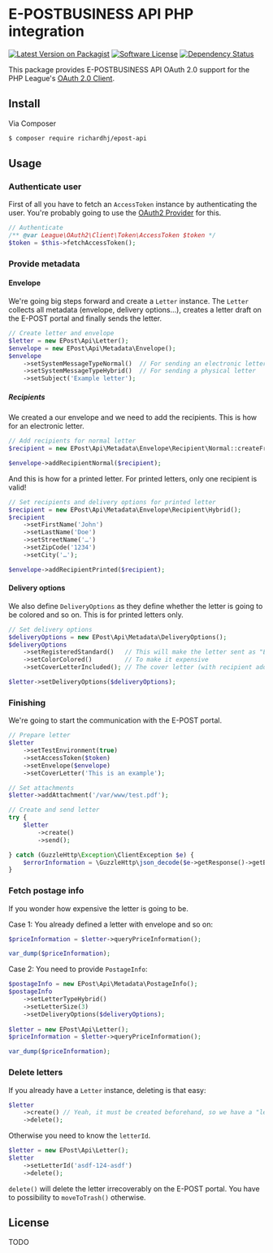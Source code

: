 # E-POSTBUSINESS API PHP integration

[![Latest Version on Packagist][ico-version]][link-packagist]
[![Software License][ico-license]]()
[![Dependency Status][ico-dependencies]][link-dependencies]

This package provides E-POSTBUSINESS API OAuth 2.0 support for the PHP League's [OAuth 2.0 Client](https://github.com/thephpleague/oauth2-client).

## Install

Via Composer

``` bash
$ composer require richardhj/epost-api
```

## Usage

### Authenticate user

First of all you have to fetch an `AccessToken` instance by authenticating the user. You're probably going to use the [OAuth2 Provider](https://github.com/richardhj/oauth2-epost) for this.

```php
// Authenticate
/** @var League\OAuth2\Client\Token\AccessToken $token */
$token = $this->fetchAccessToken();
```

### Provide metadata
#### Envelope

We're going big steps forward and create a `Letter` instance. The `Letter` collects all metadata (envelope, delivery options…), creates a letter draft on the E-POST portal and finally sends the letter.

```php
// Create letter and envelope
$letter = new EPost\Api\Letter();
$envelope = new EPost\Api\Metadata\Envelope();
$envelope
    ->setSystemMessageTypeNormal()  // For sending an electronic letter *OR*
    ->setSystemMessageTypeHybrid()  // For sending a physical letter
    ->setSubject('Example letter');
```

##### Recipients
We created a our envelope and we need to add the recipients. This is how for an electronic letter.

```php
// Add recipients for normal letter
$recipient = new EPost\Api\Metadata\Envelope\Recipient\Normal::createFromFriendlyEmail('John Doe <doe@example.com>');

$envelope->addRecipientNormal($recipient);
```

And this is how for a printed letter. For printed letters, only one recipient is valid!

```php
// Set recipients and delivery options for printed letter
$recipient = new EPost\Api\Metadata\Envelope\Recipient\Hybrid();
$recipient
    ->setFirstName('John')
    ->setLastName('Doe')
    ->setStreetName('…')
    ->setZipCode('1234')
    ->setCity('…');

$envelope->addRecipientPrinted($recipient);
```

#### Delivery options
We also define `DeliveryOptions` as they define whether the letter is going to be colored and so on. This is for printed letters only.

```php
// Set delivery options
$deliveryOptions = new EPost\Api\Metadata\DeliveryOptions();
$deliveryOptions
    ->setRegisteredStandard()   // This will make the letter sent as "Einschreiben ohne Optionen"
    ->setColorColored()         // To make it expensive
    ->setCoverLetterIncluded(); // The cover letter (with recipient address block) is included in the attachments

$letter->setDeliveryOptions($deliveryOptions);
```

### Finishing

We're going to start the communication with the E-POST portal.

```php
// Prepare letter
$letter
    ->setTestEnvironment(true)
    ->setAccessToken($token)
    ->setEnvelope($envelope)
    ->setCoverLetter('This is an example');

// Set attachments
$letter->addAttachment('/var/www/test.pdf');

// Create and send letter
try {
    $letter
        ->create()
        ->send();

} catch (GuzzleHttp\Exception\ClientException $e) {
    $errorInformation = \GuzzleHttp\json_decode($e->getResponse()->getBody());
}
```

### Fetch postage info

If you wonder how expensive the letter is going to be.

Case 1: You already defined a letter with envelope and so on:

```php
$priceInformation = $letter->queryPriceInformation();

var_dump($priceInformation);
```

Case 2: You need to provide `PostageInfo`:

```php
$postageInfo = new EPost\Api\Metadata\PostageInfo();
$postageInfo
    ->setLetterTypeHybrid()
    ->setLetterSize(3)
    ->setDeliveryOptions($deliveryOptions);
    
$letter = new EPost\Api\Letter();
$priceInformation = $letter->queryPriceInformation();

var_dump($priceInformation);
```

### Delete letters

If you already have a `Letter` instance, deleting is that easy:

```php
$letter
    ->create() // Yeah, it must be created beforehand, so we have a "letterId"
    ->delete();
```

Otherwise you need to know the `letterId`.

```php
$letter = new EPost\Api\Letter();
$letter
    ->setLetterId('asdf-124-asdf')
    ->delete();
```

`delete()` will delete the letter irrecoverably on the E-POST portal. You have to possibility to `moveToTrash()` otherwise. 

## License

TODO

[ico-version]: https://img.shields.io/packagist/v/richardhj/epost-api.svg?style=flat-square
[ico-license]: https://img.shields.io/badge/license-TODO-brightgreen.svg?style=flat-square
[ico-dependencies]: https://www.versioneye.com/php/richardhj:epost-api/badge.svg?style=flat-square

[link-packagist]: https://packagist.org/packages/richardhj/epost-api
[link-dependencies]: https://www.versioneye.com/php/richardhj:epost-api
